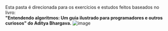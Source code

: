 Esta pasta é direcionada para os exercícios e estudos feitos baseados
no livro:
<br>
**"Entendendo algoritmos: Um guia ilustrado para programadores e outros curiosos" do Aditya Bhargava.**
![image](https://github.com/GabsPere/estudos/assets/142684077/3e28ba27-718a-4a6e-8bf4-f111ca1c8f8c)

